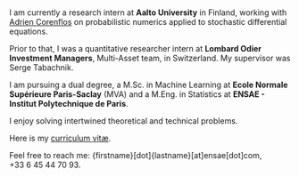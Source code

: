 ###

I am currently a research intern at **Aalto University** in Finland, working with [Adrien Corenflos](https://adriencorenflos.github.io/) on probabilistic numerics applied to stochastic differential equations. 

Prior to that, I was a quantitative researcher intern at **Lombard Odier Investment Managers**, Multi-Asset team, in Switzerland. My supervisor was Serge Tabachnik.

I am pursuing a dual degree, a M.Sc. in Machine Learning at **Ecole Normale Supérieure Paris-Saclay** (MVA) and a M.Eng. in Statistics at **ENSAE - Institut Polytechnique de Paris**.

I enjoy solving intertwined theoretical and technical problems.

Here is my [curriculum vitæ](https://github.com/hallelujahylefay/curriculum_vitae/blob/main/CV.pdf).

Feel free to reach me: {firstname}[dot]{lastname}[at]ensae[dot]com, +33&nbsp;6&nbsp;45&nbsp;44&nbsp;70&nbsp;93. 
